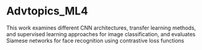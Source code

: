 # Advtopics_ML4
This work examines different CNN architectures, transfer learning methods, and supervised learning approaches for image classification, and evaluates Siamese networks for face recognition using contrastive loss functions
